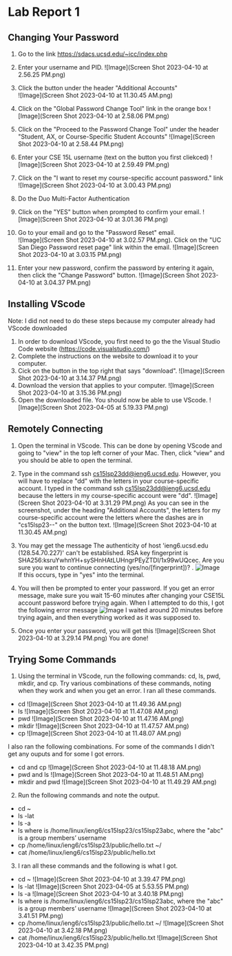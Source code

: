 # Lab Report 1

## Changing Your Password
1. Go to the link https://sdacs.ucsd.edu/~icc/index.php
2. Enter your username and PID. ![Image](Screen Shot 2023-04-10 at 2.56.25 PM.png)
3. Click the button under the header "Additional Accounts"  
![Image](Screen Shot 2023-04-10 at 11.30.45 AM.png)

4. Click on the "Global Password Change Tool" link in the orange box ![Image](Screen Shot 2023-04-10 at 2.58.06 PM.png)
6. Click on the "Proceed to the Password Change Tool" under the header "Student, AX, or Course-Specific Student Accounts" ![Image](Screen Shot 2023-04-10 at 2.58.44 PM.png)
7. Enter your CSE 15L username (text on the button you first cliekced) ![Image](Screen Shot 2023-04-10 at 2.59.49 PM.png)
8. Click on the "I want to reset my course-specific account password." link ![Image](Screen Shot 2023-04-10 at 3.00.43 PM.png)
9. Do the Duo Multi-Factor Authentication
10. Click on the "YES" button when prompted to confirm your email. ![Image](Screen Shot 2023-04-10 at 3.01.36 PM.png)
11. Go to your email and go to the "Password Reset" email.  
![Image](Screen Shot 2023-04-10 at 3.02.57 PM.png). 
Click on the "UC San Diego Password reset page" link within the email. 
![Image](Screen Shot 2023-04-10 at 3.03.15 PM.png)

12. Enter your new password, confirm the password by entering it again, then click the "Change Password" button. ![Image](Screen Shot 2023-04-10 at 3.04.37 PM.png)


## Installing VScode

Note: I did not need to do these steps because my computer already had VScode downloaded

1. In order to download VScode, you first need to go the the Visual Studio Code website (https://code.visualstudio.com/) 
2. Complete the instructions on the website to download it to your computer. 
3. Cick on the button in the top right that says "download". ![Image](Screen Shot 2023-04-10 at 3.14.37 PM.png)
4. Download the version that applies to your computer. ![Image](Screen Shot 2023-04-10 at 3.15.36 PM.png)
5. Open the downloaded file. You should now be able to use VScode. ![Image](Screen Shot 2023-04-05 at 5.19.33 PM.png)

## Remotely Connecting

1. Open the terminal in VScode. This can be done by opening VScode and going to "view" in the top left corner of your Mac. Then, click "view" and you should be able to open the terminal.

2. Type in the command ssh cs15lsp23dd@ieng6.ucsd.edu. However, you will have to replace "dd" with the letters in your course-specific account. I typed in the command ssh cs15lsp23dd@ieng6.ucsd.edu because the letters in my course-specific account were "dd". ![Image](Screen Shot 2023-04-10 at 3.31.29 PM.png) As you can see in the screenshot, under the heading "Additional Accounts", the letters for my course-specific account were the letters where the dashes are in "cs15lsp23--" on the button text. ![Image](Screen Shot 2023-04-10 at 11.30.45 AM.png)

3. You may get the message The authenticity of host 'ieng6.ucsd.edu (128.54.70.227)' can't be established.
RSA key fingerprint is SHA256:ksruYwhnYH+sySHnHAtLUHngrPEyZTDl/1x99wUQcec.
Are you sure you want to continue connecting (yes/no/[fingerprint])? . ![Image](imageName.png) If this occurs, type in "yes" into the terminal.

4. You will then be prompted to enter your password. If you get an error message, make sure you wait 15-60 minutes after changing your CSE15L account password before trying again. When I attempted to do this, I got the following error message ![Image](imageName.png) I waited around 20 minutes before trying again, and then everything worked as it was supposed to.

5. Once you enter your password, you will get this ![Image](Screen Shot 2023-04-10 at 3.29.14 PM.png) You are done!


## Trying Some Commands

1. Using the terminal in VScode, run the following commands: cd, ls, pwd, mkdir, and cp. Try various combinations of these commands, noting when they work and when you get an error. I ran all these commands.
* cd 
![Image](Screen Shot 2023-04-10 at 11.49.36 AM.png)
* ls
![Image](Screen Shot 2023-04-10 at 11.47.08 AM.png)
* pwd
![Image](Screen Shot 2023-04-10 at 11.47.16 AM.png)
* mkdir
![Image](Screen Shot 2023-04-10 at 11.47.57 AM.png)
* cp
![Image](Screen Shot 2023-04-10 at 11.48.07 AM.png)

I also ran the following combinations. For some of the commands I didn't get any ouputs and for some I got errors.
* cd and cp
![Image](Screen Shot 2023-04-10 at 11.48.18 AM.png)
* pwd and ls
![Image](Screen Shot 2023-04-10 at 11.48.51 AM.png)
* mkdir and pwd
![Image](Screen Shot 2023-04-10 at 11.49.29 AM.png)


2. Run the following commands and note the output. 
* cd ~
* ls -lat
* ls -a
* ls <directory> where <directory> is /home/linux/ieng6/cs15lsp23/cs15lsp23abc, where the "abc" is a group members’ username
* cp /home/linux/ieng6/cs15lsp23/public/hello.txt ~/
* cat /home/linux/ieng6/cs15lsp23/public/hello.txt

3. I ran all these commands and the following is what I got.
* cd ~
![Image](Screen Shot 2023-04-10 at 3.39.47 PM.png)
* ls -lat
![Image](Screen Shot 2023-04-05 at 5.53.55 PM.png)
* ls -a
![Image](Screen Shot 2023-04-10 at 3.40.18 PM.png)
* ls <directory> where <directory> is /home/linux/ieng6/cs15lsp23/cs15lsp23abc, where the "abc" is a group members’ username
![Image](Screen Shot 2023-04-10 at 3.41.51 PM.png)
* cp /home/linux/ieng6/cs15lsp23/public/hello.txt ~/
![Image](Screen Shot 2023-04-10 at 3.42.18 PM.png)
* cat /home/linux/ieng6/cs15lsp23/public/hello.txt
![Image](Screen Shot 2023-04-10 at 3.42.35 PM.png)
